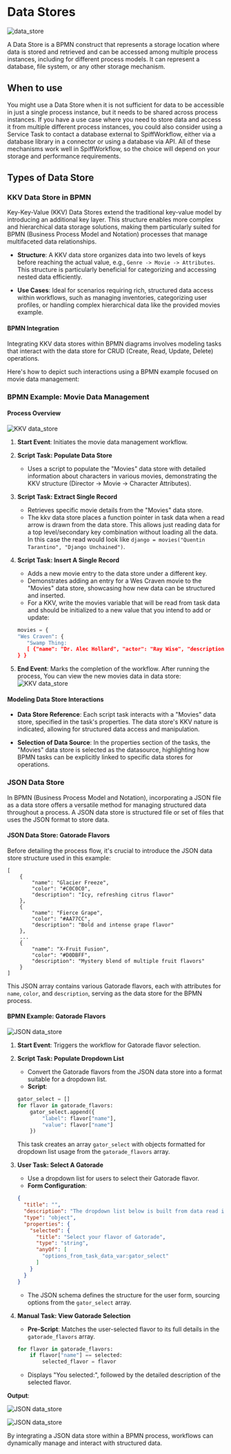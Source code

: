 # Data Stores

![data_store](images/data_store.png) 

A Data Store is a BPMN construct that represents a storage location where data is stored and retrieved and can be accessed among multiple process instances, including for different process models.
It can represent a database, file system, or any other storage mechanism.

## When to use

You might use a Data Store when it is not sufficient for data to be accessible in just a single process instance, but it needs to be shared across process instances.
If you have a use case where you need to store data and access it from multiple different process instances, you could also consider using a Service Task to contact a database external to SpiffWorkflow, either via a database library in a connector or using a database via API.
All of these mechanisms work well in SpiffWorkflow, so the choice will depend on your storage and performance requirements.

## Types of Data Store
### KKV Data Store in BPMN

Key-Key-Value (KKV) Data Stores extend the traditional key-value model by introducing an additional key layer. This structure enables more complex and hierarchical data storage solutions, making them particularly suited for BPMN (Business Process Model and Notation) processes that manage multifaceted data relationships.

- **Structure**: A KKV data store organizes data into two levels of keys before reaching the actual value, e.g., `Genre -> Movie -> Attributes`. This structure is particularly beneficial for categorizing and accessing nested data efficiently.

- **Use Cases**: Ideal for scenarios requiring rich, structured data access within workflows, such as managing inventories, categorizing user profiles, or handling complex hierarchical data like the provided movies example.

#### BPMN Integration

Integrating KKV data stores within BPMN diagrams involves modeling tasks that interact with the data store for CRUD (Create, Read, Update, Delete) operations. 

Here's how to depict such interactions using a BPMN example focused on movie data management:

### BPMN Example: Movie Data Management

#### Process Overview
![KKV data_store](images/DataStore_KKV.png)

1. **Start Event**: Initiates the movie data management workflow.

2. **Script Task: Populate Data Store**
    - Uses a script to populate the "Movies" data store with detailed information about characters in various movies, demonstrating the KKV structure (Director -> Movie -> Character Attributes).

3. **Script Task: Extract Single Record**
    - Retrieves specific movie details from the "Movies" data store.
    - The kkv data store places a function pointer in task data when a read arrow is drawn from the data store. This allows just reading data for a top level/secondary key combination without loading all the data. In this case the read would look like `django = movies("Quentin Tarantino", "Django Unchained")`.

5. **Script Task: Insert A Single Record**
    - Adds a new movie entry to the data store under a different key.
    - Demonstrates adding an entry for a Wes Craven movie to the "Movies" data store, showcasing how new data can be structured and inserted.
    - For a KKV, write the movies variable that will be read from task data and should be initialized to a new value that you intend to add or update:
    
     ```python
    movies = {
    "Wes Craven": {
        "Swamp Thing: 
        [ {"name": "Dr. Alec Hollard", "actor": "Ray Wise", "description": "whatever"}]
    } }
     ```

6. **End Event**: Marks the completion of the workflow.
After running the process, You can view the new movies data in data store:
![KKV data_store](images/DataStore_KKV_Store.png)

#### Modeling Data Store Interactions

- **Data Store Reference**: Each script task interacts with a "Movies" data store, specified in the task's properties. The data store's KKV nature is indicated, allowing for structured data access and manipulation.
  
- **Selection of Data Source**: In the properties section of the tasks, the "Movies" data store is selected as the datasource, highlighting how BPMN tasks can be explicitly linked to specific data stores for operations.

### JSON Data Store

In BPMN (Business Process Model and Notation), incorporating a JSON file as a data store offers a versatile method for managing structured data throughout a process. A JSON data store is structured file or set of files that uses the JSON format to store data.

#### JSON Data Store: Gatorade Flavors

Before detailing the process flow, it's crucial to introduce the JSON data store structure used in this example:

```
[
    {
        "name": "Glacier Freeze",
        "color": "#C0C0C0",
        "description": "Icy, refreshing citrus flavor"
    },
    {
        "name": "Fierce Grape",
        "color": "#AA77CC",
        "description": "Bold and intense grape flavor"
    },
    ...
    {
        "name": "X-Fruit Fusion",
        "color": "#D0DBFF",
        "description": "Mystery blend of multiple fruit flavors"
    }
]
```

This JSON array contains various Gatorade flavors, each with attributes for `name`, `color`, and `description`, serving as the data store for the BPMN process.

#### BPMN Example: Gatorade Flavors

![JSON data_store](images/JSON_data_store.png)

1. **Start Event**: Triggers the workflow for Gatorade flavor selection.

2. **Script Task: Populate Dropdown List**
    - Convert the Gatorade flavors from the JSON data store into a format suitable for a dropdown list.
    - **Script**: 
     ```python
     gator_select = []
     for flavor in gatorade_flavors:
         gator_select.append({
             "label": flavor["name"],
             "value": flavor["name"]
         })
     ```
    This task creates an array `gator_select` with objects formatted for dropdown list usage from the `gatorade_flavors` array.

3. **User Task: Select A Gatorade**
    - Use a dropdown list for users to select their Gatorade flavor.
    - **Form Configuration**:
     ```json
     {
       "title": "",
       "description": "The dropdown list below is built from data read in from a JSON file.",
       "type": "object",
       "properties": {
         "selected": {
           "title": "Select your flavor of Gatorade",
           "type": "string",
           "anyOf": [
             "options_from_task_data_var:gator_select"
           ]
         }
       }
     }
     ```
     - The JSON schema defines the structure for the user form, sourcing options from the `gator_select` array.

4. **Manual Task: View Gatorade Selection**
    - **Pre-Script**: Matches the user-selected flavor to its full details in the `gatorade_flavors` array.
     ```python
     for flavor in gatorade_flavors:
         if flavor["name"] == selected:
             selected_flavor = flavor
     ```
    -  Displays "You selected:", followed by the detailed description of the selected flavor.

**Output**:

![JSON data_store](images/JSON_Data_Store_1.png)

![JSON data_store](images/DataStore_JSON_Output.png)

By integrating a JSON data store within a BPMN process, workflows can dynamically manage and interact with structured data. 